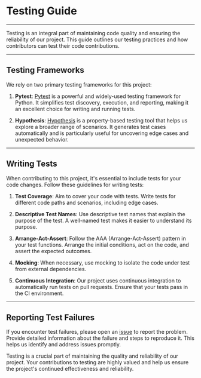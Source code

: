 # Testing Guide

---

Testing is an integral part of maintaining code quality and ensuring the reliability of our project. This guide outlines
our testing practices and how contributors can test their code contributions.

---

## Testing Frameworks

We rely on two primary testing frameworks for this project:

1. **Pytest**: [Pytest](https://docs.pytest.org/en/latest/) is a powerful and widely-used testing framework for Python.
   It simplifies test discovery, execution, and reporting, making it an excellent choice for writing and running tests.

2. **Hypothesis**: [Hypothesis](https://hypothesis.readthedocs.io/en/latest/) is a property-based testing tool that helps us explore a
   broader range of scenarios. It generates test cases automatically and is particularly useful for uncovering edge
   cases and unexpected behavior.

---

## Writing Tests

When contributing to this project, it's essential to include tests for your code changes. Follow these guidelines for
writing tests:

1. **Test Coverage**: Aim to cover your code with tests. Write tests for different code paths and scenarios, including
   edge cases.

2. **Descriptive Test Names**: Use descriptive test names that explain the purpose of the test. A well-named test makes
   it easier to understand its purpose.

3. **Arrange-Act-Assert**: Follow the AAA (Arrange-Act-Assert) pattern in your test functions. Arrange the initial
   conditions, act on the code, and assert the expected outcomes.

4. **Mocking**: When necessary, use mocking to isolate the code under test from external dependencies.

5. **Continuous Integration**: Our project uses continuous integration to automatically run tests on pull requests.
   Ensure that your tests pass in the CI environment.

---

## Reporting Test Failures

If you encounter test failures, please open an [issue](https://github.com/MrKekovich/transformer-builder/issues) to
report the problem. Provide detailed information about the failure and steps to reproduce it. This helps us identify and
address issues promptly.

Testing is a crucial part of maintaining the quality and reliability of our project. Your contributions to testing are
highly valued and help us ensure the project's continued effectiveness and reliability.

